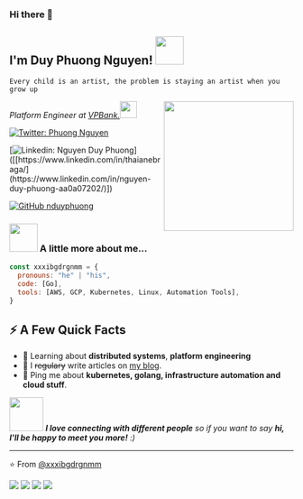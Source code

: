 ### Hi there 👋

<h2> I'm Duy Phuong Nguyen! <img src="https://media.giphy.com/media/S8kcDWOvua4l6lJ0Az/source.gif" width="50"></h2>

`Every child is an artist, the problem is staying an artist when you grow up`

<img align='right' src="https://media.giphy.com/media/ZVik7pBtu9dNS/giphy.gif" width="230">
<p><em>Platform Engineer at <a href="https://www.linkedin.com/company/vpbank">VPBank.</a><img src="https://media.giphy.com/media/WUlplcMpOCEmTGBtBW/giphy.gif" width="30"> 
</em></p>

[![Twitter: Phuong Nguyen](https://img.shields.io/twitter/follow/PhngNgu32733550?style=social)]([https://twitter.com/beingAshifZafar](https://twitter.com/PhngNgu32733550))

[![Linkedin: Nguyen Duy Phuong](https://img.shields.io/badge/-Nguyen%20Duy%20Phuong-blue?style=flat-square&logo=Linkedin&logoColor=white&link=[https://www.linkedin.com/in/ashif-zafar-70618434/](https://www.linkedin.com/in/nguyen-duy-phuong-aa0a07202/))]([[https://www.linkedin.com/in/thaianebraga/](https://www.linkedin.com/in/nguyen-duy-phuong-aa0a07202/)])

[![GitHub nduyphuong](https://img.shields.io/github/followers/nduyphuong?label=follow&style=social)](https://github.com/nduyphuong)


### <img src="https://media.giphy.com/media/VgCDAzcKvsR6OM0uWg/giphy.gif" width="50"> A little more about me...  

```javascript
const xxxibgdrgnmm = {
  pronouns: "he" | "his",
  code: [Go],
  tools: [AWS, GCP, Kubernetes, Linux, Automation Tools],
}
```

<h2>⚡️ A Few Quick Facts</h2>
<ul>
<li>🧐 Learning about <strong>distributed systems</strong>, <strong>platform engineering</strong></li>
<li>📝 I <del>regulary</del> write articles on <a href="https://phuongnguyen.hashnode.dev/">my blog</a>.</li>
<li>💬 Ping me about <strong>kubernetes, golang, infrastructure automation and cloud stuff</strong>.</li>
</ul>

<img src="https://media.giphy.com/media/LnQjpWaON8nhr21vNW/giphy.gif" width="60"> <em><b>I love connecting with different people</b> so if you want to say <b>hi, I'll be happy to meet you more!</b> :)</em>

 ---
 ⭐️ From [@xxxibgdrgnmm](https://github.com/xxxibgdrgnmm)
 
 
![](https://raw.githubusercontent.com/xxxibgdrgnmm/github-stats/master/generated/overview.svg#gh-dark-mode-only)
![](https://raw.githubusercontent.com/xxxibgdrgnmm/github-stats/master/generated/overview.svg#gh-light-mode-only)
![](https://raw.githubusercontent.com/xxxibgdrgnmm/github-stats/master/generated/languages.svg#gh-dark-mode-only)
![](https://raw.githubusercontent.com/xxxibgdrgnmm/github-stats/master/generated/languages.svg#gh-light-mode-only)
